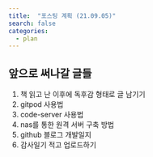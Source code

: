 ```yaml
---
title:  "포스팅 계획 (21.09.05)"
search: false
categories: 
  - plan
---
```


## 앞으로 써나갈 글들

1. 책 읽고 난 이후에 독후감 형태로 글 남기기
2. gitpod 사용법
3. code-server 사용법
4. nas를 통한 원격 서버 구축 방법
5. github 블로그 개발일지
6. 감사일기 적고 업로드하기
